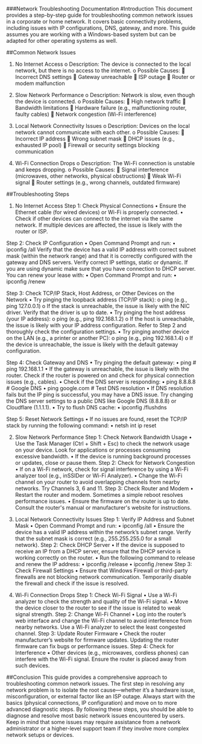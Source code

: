  
###Network Troubleshooting Documentation
#Introduction
This document provides a step-by-step guide for troubleshooting common network issues in a corporate or home network. It covers basic connectivity problems, including issues with IP configurations, DNS, gateway, and more. This guide assumes you are working with a Windows-based system but can be adapted for other operating systems as well.

##Common Network Issues
1.	No Internet Access
o	Description: The device is connected to the local network, but there is no access to the internet.
o	Possible Causes: 
	Incorrect DNS settings
	Gateway unreachable
	ISP outage
	Router or modem malfunction

2.	Slow Network Performance
o	Description: Network is slow, even though the device is connected.
o	Possible Causes: 
	High network traffic
	Bandwidth limitations
	Hardware failure (e.g., malfunctioning router, faulty cables)
	Network congestion (Wi-Fi interference)

3.	Local Network Connectivity Issues
o	Description: Devices on the local network cannot communicate with each other.
o	Possible Causes: 
	Incorrect IP address
	Wrong subnet mask
	DHCP issues (e.g., exhausted IP pool)
	Firewall or security settings blocking communication

4.	Wi-Fi Connection Drops
o	Description: The Wi-Fi connection is unstable and keeps dropping.
o	Possible Causes: 
	Signal interference (microwaves, other networks, physical obstructions)
	Weak Wi-Fi signal
	Router settings (e.g., wrong channels, outdated firmware)
 

##Troubleshooting Steps
1. No Internet Access
Step 1: Check Physical Connections
•	Ensure the Ethernet cable (for wired devices) or Wi-Fi is properly connected.
•	Check if other devices can connect to the internet via the same network. If multiple devices are affected, the issue is likely with the router or ISP.

Step 2: Check IP Configuration 
•	Open Command Prompt and run: 
•	ipconfig /all
Verify that the device has a valid IP address with correct subnet mask (within the network range) and that it is correctly configured with the gateway and DNS servers. 
Verify correct IP settings, static or dynamic. If you are using dynamic make sure that you have connection to DHCP server. You can renew your lease with:
•	Open Command Prompt and run: 
•	ipconfig /renew

Step 3: Check TCP/IP Stack, Host Address, or Other Devices on the Network
•	Try pinging the loopback address (TCP/IP stack):
o	ping <loopback> (e.g., ping 127.0.0.1)
o	If the stack is unreachable, the issue is likely with the NIC driver. Verify that the driver is up to date.
•	Try pinging the host address (your IP address):
o	ping <host> (e.g., ping 192.168.1.2)
o	If the host is unreachable, the issue is likely with your IP address configuration. Refer to Step 2 and thoroughly check the configuration settings.
•	Try pinging another device on the LAN (e.g., a printer or another PC):
o	ping <device> (e.g., ping 192.168.1.4)
o	If the device is unreachable, the issue is likely with the default gateway configuration.

Step 4: Check Gateway and DNS
•	Try pinging the default gateway:
•	ping <gateway IP> # ping 192.168.1.1
•	If the gateway is unreachable, the issue is likely with the router. Check if the router is powered on and check for physical connection issues (e.g., cables).
•	Check if the DNS server is responding:
•	ping 8.8.8.8  # Google DNS
•	ping google.com  # Test DNS resolution
•	If DNS resolution fails but the IP ping is successful, you may have a DNS issue. Try changing the DNS server settings to a public DNS like Google DNS (8.8.8.8) or Cloudflare (1.1.1.1).
•	Try to flush DNS cache:
•	ipconfig /flushdns

Step 5: Reset Network Settings
•	If no issues are found, reset the TCP/IP stack by running the following command: 
•	netsh int ip reset
 
2. Slow Network Performance
Step 1: Check Network Bandwidth Usage
•	Use the Task Manager (Ctrl + Shift + Esc) to check the network usage on your device. Look for applications or processes consuming excessive bandwidth.
•	If the device is running background processes or updates, close or pause them.
Step 2: Check for Network Congestion
•	If on a Wi-Fi network, check for signal interference by using a Wi-Fi analyzer tool (e.g., inSSIDer or Wi-Fi Analyzer).
•	Change the Wi-Fi channel on your router to avoid overlapping channels from nearby networks. Try Channels 3, 6 and 11. 
Step 3: Check Router and Modem
•	Restart the router and modem. Sometimes a simple reboot resolves performance issues.
•	Ensure the firmware on the router is up to date. Consult the router's manual or manufacturer's website for instructions.
 
3. Local Network Connectivity Issues
Step 1: Verify IP Address and Subnet Mask
•	Open Command Prompt and run: 
•	ipconfig /all
•	Ensure the device has a valid IP address within the network’s subnet range. Verify that the subnet mask is correct (e.g., 255.255.255.0 for a small network).
Step 2: Check DHCP Server
•	If the device is supposed to receive an IP from a DHCP server, ensure that the DHCP service is working correctly on the router.
•	Run the following command to release and renew the IP address: 
•	ipconfig /release
•	ipconfig /renew
Step 3: Check Firewall Settings
•	Ensure that Windows Firewall or third-party firewalls are not blocking network communication. Temporarily disable the firewall and check if the issue is resolved.
 
4. Wi-Fi Connection Drops
Step 1: Check Wi-Fi Signal
•	Use a Wi-Fi analyzer to check the strength and quality of the Wi-Fi signal.
•	Move the device closer to the router to see if the issue is related to weak signal strength.
Step 2: Change Wi-Fi Channel
•	Log into the router’s web interface and change the Wi-Fi channel to avoid interference from nearby networks. Use a Wi-Fi analyzer to select the least congested channel.
Step 3: Update Router Firmware
•	Check the router manufacturer’s website for firmware updates. Updating the router firmware can fix bugs or performance issues.
Step 4: Check for Interference
•	Other devices (e.g., microwaves, cordless phones) can interfere with the Wi-Fi signal. Ensure the router is placed away from such devices.
 
##Conclusion
This guide provides a comprehensive approach to troubleshooting common network issues. The first step in resolving any network problem is to isolate the root cause—whether it’s a hardware issue, misconfiguration, or external factor like an ISP outage. Always start with the basics (physical connections, IP configuration) and move on to more advanced diagnostic steps.
By following these steps, you should be able to diagnose and resolve most basic network issues encountered by users. Keep in mind that some issues may require assistance from a network administrator or a higher-level support team if they involve more complex network setups or devices.
 

